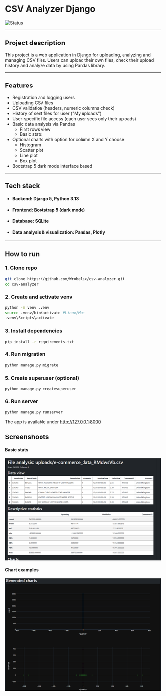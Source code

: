 # CSV Analyzer Django
![Status](https://img.shields.io/badge/project_status-completed\closed-darkgreen)

___

## **Project description**
This project is a web application in Django for uploading, analyzing and managing CSV files. Users can upload their own files, check their upload history and analyze data by using Pandas library.

___

## **Features**
* Registration and logging users
* Uploading CSV files
* CSV validation (headers, numeric columns check)
* History of sent files for user ("My uploads")
* User-specific file access (each user sees only their uploads)
* Basic data analysis via Pandas
  * First rows view
  * Basic stats
* Optional charts with option for column X and Y choose
  * Histogram
  * Scatter plot
  * Line plot
  * Box plot
* Bootstrap 5 dark mode interface based

___

## **Tech stack**
* #### Backend: Django 5, Python 3.13
* #### Frontend: Bootstrap 5 (dark mode)
* #### Database: SQLite
* #### Data analysis & visualization: Pandas, Plotly

___

## **How to run**

### 1. Clone repo

```bash
git clone https://github.com/Wrobelax/csv-analyzer.git
cd csv-analyzer
```

### 2. Create and activate venv
```bash
python -m venv .venv
source .venv/bin/activate #Linux/Mac
.venv\Scripts\activate
```

### 3. Install dependencies
```bash
pip install -r requirements.txt
```

### 4. Run migration
```bash
python manage.py migrate
```

### 5. Create superuser (optional)
```bash
python manage.py createsuperuser
```

### 6. Run server
```bash
python manage.py runserver
```

The app is available under http://127.0.0.1:8000


## **Screenshoots**

#### **Basic stats**
![stats.png](docs/stats.png)

#### **Chart examples**
![charts.png](docs/charts.png)